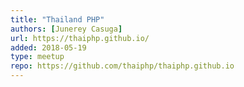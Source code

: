 ```yaml
---
title: "Thailand PHP"
authors: [Junerey Casuga]
url: https://thaiphp.github.io/
added: 2018-05-19
type: meetup
repo: https://github.com/thaiphp/thaiphp.github.io
---
```

